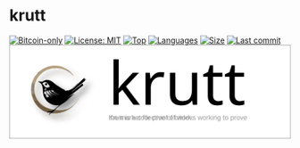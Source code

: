 # krutt

[![Bitcoin-only](https://img.shields.io/badge/bitcoin-only-FF9900?logo=bitcoin)](https://twentyone.world)
[![License: MIT](https://img.shields.io/badge/License-MIT-yellow.svg)](https://github.com/krutt/krutt/blob/master/LICENSE)
[![Top](https://img.shields.io/github/languages/top/krutt/crisp)](https://github.com/krutt/tayan)
[![Languages](https://img.shields.io/github/languages/count/krutt/crisp)](https://github.com/krutt/tayan)
[![Size](https://img.shields.io/github/repo-size/krutt/crisp)](https://github.com/krutt/tayan)
[![Last commit](https://img.shields.io/github/last-commit/krutt/crisp/master)](https://github.com/krutt/crisp)
[![Krutt banner](static/krutt-banner.svg)](https://github.com/krutt/crisp/blob/master/static/krutt-banner.svg)
